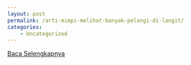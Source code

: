 ```yaml
---
layout: post
permalink: /arti-mimpi-melihat-banyak-pelangi-di-langit/
categories:
    - Uncategorized
---
```


[Baca Selengkapnya](/05)